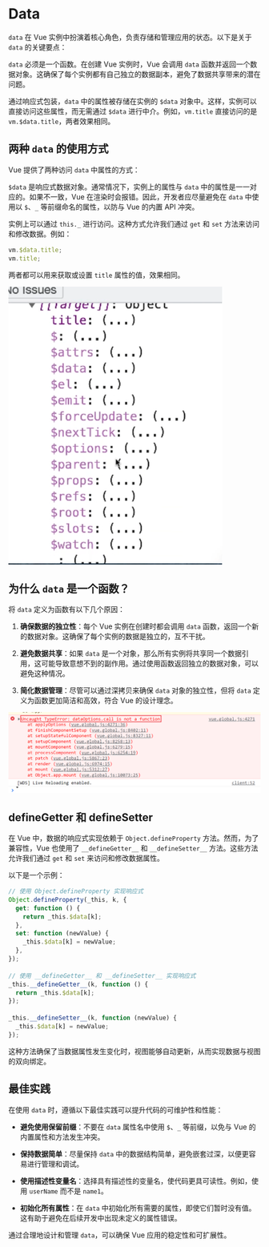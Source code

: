 # Data

`data` 在 Vue 实例中扮演着核心角色，负责存储和管理应用的状态。以下是关于 `data` 的关键要点：

`data` 必须是一个函数。在创建 Vue 实例时，Vue 会调用 `data` 函数并返回一个数据对象。这确保了每个实例都有自己独立的数据副本，避免了数据共享带来的潜在问题。

通过响应式包装，`data` 中的属性被存储在实例的 `$data` 对象中。这样，实例可以直接访问这些属性，而无需通过 `$data` 进行中介。例如，`vm.title` 直接访问的是 `vm.$data.title`，两者效果相同。

## 两种 `data` 的使用方式

Vue 提供了两种访问 `data` 中属性的方式：

`$data` 是响应式数据对象。通常情况下，实例上的属性与 `data` 中的属性是一一对应的。如果不一致，Vue 在渲染时会报错。因此，开发者应尽量避免在 `data` 中使用以 `$`、`_` 等前缀命名的属性，以防与 Vue 的内置 API 冲突。

实例上可以通过 `this._` 进行访问。这种方式允许我们通过 `get` 和 `set` 方法来访问和修改数据。例如：

```javascript
vm.$data.title;
vm.title;
```

两者都可以用来获取或设置 `title` 属性的值，效果相同。

![访问方式示意图](../../../assets/e8a47d2d54a50e393ff75b34bfc6311e.png)

## 为什么 `data` 是一个函数？

将 `data` 定义为函数有以下几个原因：

1. **确保数据的独立性**：每个 Vue 实例在创建时都会调用 `data` 函数，返回一个新的数据对象。这确保了每个实例的数据是独立的，互不干扰。

2. **避免数据共享**：如果 `data` 是一个对象，那么所有实例将共享同一个数据引用，这可能导致意想不到的副作用。通过使用函数返回独立的数据对象，可以避免这种情况。

3. **简化数据管理**：尽管可以通过深拷贝来确保 `data` 对象的独立性，但将 `data` 定义为函数更加简洁和高效，符合 Vue 的设计理念。

![data 是函数示意图](../../../assets/26ea7ab633c1227b0208fbbd2014f188.png)

## **defineGetter** 和 **defineSetter**

在 Vue 中，数据的响应式实现依赖于 `Object.defineProperty` 方法。然而，为了兼容性，Vue 也使用了 `__defineGetter__` 和 `__defineSetter__` 方法。这些方法允许我们通过 `get` 和 `set` 来访问和修改数据属性。

以下是一个示例：

```javascript
// 使用 Object.defineProperty 实现响应式
Object.defineProperty(_this, k, {
  get: function () {
    return _this.$data[k];
  },
  set: function (newValue) {
    _this.$data[k] = newValue;
  },
});

// 使用 __defineGetter__ 和 __defineSetter__ 实现响应式
_this.__defineGetter__(k, function () {
  return _this.$data[k];
});

_this.__defineSetter__(k, function (newValue) {
  _this.$data[k] = newValue;
});
```

这种方法确保了当数据属性发生变化时，视图能够自动更新，从而实现数据与视图的双向绑定。

## 最佳实践

在使用 `data` 时，遵循以下最佳实践可以提升代码的可维护性和性能：

- **避免使用保留前缀**：不要在 `data` 属性名中使用 `$`、`_` 等前缀，以免与 Vue 的内置属性和方法发生冲突。

- **保持数据简单**：尽量保持 `data` 中的数据结构简单，避免嵌套过深，以便更容易进行管理和调试。

- **使用描述性变量名**：选择具有描述性的变量名，使代码更具可读性。例如，使用 `userName` 而不是 `name1`。

- **初始化所有属性**：在 `data` 中初始化所有需要的属性，即使它们暂时没有值。这有助于避免在后续开发中出现未定义的属性错误。

通过合理地设计和管理 `data`，可以确保 Vue 应用的稳定性和可扩展性。
